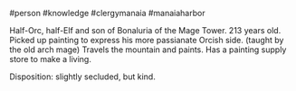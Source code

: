 #person #knowledge #clergymanaia #manaiaharbor 

Half-Orc, half-Elf and son of Bonaluria of the Mage Tower. 213 years old. Picked up painting to express his more passianate Orcish side. (taught by the old arch mage) Travels the mountain and paints. Has a painting supply store to make a living. 

Disposition: slightly secluded, but kind. 
